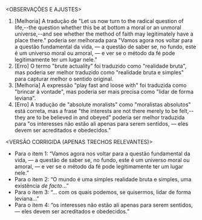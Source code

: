 <OBSERVAÇÕES E AJUSTES>
1. [Melhoria] A tradução de "Let us now turn to the radical question of life,--the question whether this be at bottom a moral or an unmoral universe,--and see whether the method of faith may legitimately have a place there." poderia ser melhorada para "Vamos agora nos voltar para a questão fundamental da vida, — a questão de saber se, no fundo, este é um universo moral ou amoral, — e ver se o método da fé pode legitimamente ter um lugar nele."
2. [Erro] O termo "brute actuality" foi traduzido como "realidade bruta", mas poderia ser melhor traduzido como "realidade bruta e simples" para capturar melhor o sentido original.
3. [Melhoria] A expressão "play fast and loose with" foi traduzida como "brincar à vontade", mas poderia ser mais precisa como "lidar de forma leviana".
4. [Erro] A tradução de "absolute moralists" como "moralistas absolutos" está correta, mas a frase "the interests are not there merely to be felt,--they are to be believed in and obeyed" poderia ser melhor traduzida para "os interesses não estão ali apenas para serem sentidos, — eles devem ser acreditados e obedecidos."

<VERSÃO CORRIGIDA (APENAS TRECHOS RELEVANTES)>
- Para o item 1: “Vamos agora nos voltar para a questão fundamental da vida, — a questão de saber se, no fundo, este é um universo moral ou amoral, — e ver se o método da fé pode legitimamente ter um lugar nele.”
- Para o item 2: “O mundo é uma simples realidade bruta e simples, uma existência _de facto_...”
- Para o item 3: “... com os quais podemos, se quisermos, lidar de forma leviana...”
- Para o item 4: “os interesses não estão ali apenas para serem sentidos, — eles devem ser acreditados e obedecidos.”